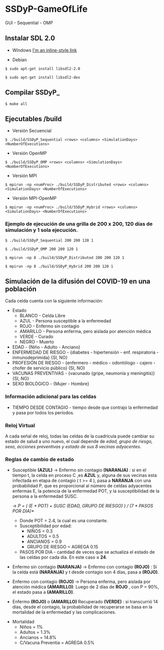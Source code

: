 # SSDyP-GameOfLife

GUI - Sequential - OMP

## Instalar SDL 2.0
   * Windows [I'm an inline-style link](https://www.libsdl.org/download-2.0.php)
   
   * Debian
    
    $ sudo apt-get install libsdl2-2.0
    
    $ sudo apt-get install libsdl2-dev

## Compilar SSDyP_
    $ make all
## Ejecutables /build
   * Versión Secuencial
   
    $ ./build/SSDyP_Sequential <rows> <columns> <SimulationDays> <NumberOfExecutions>
    
   * Versión OpenMP
   
    $ ./build/SSDyP_OMP <rows> <columns> <SimulationDays> <NumberOfExecutions>
    
   * Versión MPI     
    
    $ mpirun -np <numProc> ./build/SSDyP_Distributed <rows> <columns> <SimulationDays> <NumberOfExecutions>
   * Versión MPI-OpenMP
    
    $ mpirun -np <numProc> ./build/SSDyP_Hybrid <rows> <columns> <SimulationDays> <NumberOfExecutions>
    
### Ejemplo de ejecución de una grilla de 200 x 200, 120 días de simulación y 1 sola ejecución.
    $ ./build/SSDyP_Sequential 200 200 120 1
    
    $ ./build/SSDyP_OMP 200 200 120 1
    
    $ mpirun -np 8 ./build/SSDyP_Distributed 200 200 120 1
    
    $ mpirun -np 8 ./build/SSDyP_Hybrid 200 200 120 1

## Simulación de la difusión del COVID-19 en una población

Cada celda cuenta con la siguiente información:
* Estado
  * BLANCO - Celda Libre
  * AZUL - Persona susceptible a la enfermedad
  * ROJO - Enfermo sin contagio
  * AMARILLO - Persona enferma, pero aislada por atención médica
  * VERDE - Curado
  * NEGRO - Muerto
* EDAD - {Niño - Adulto - Anciano}
* ENFERMEDAD DE RIESGO - {diabetes - hipertensión - enf. respiratoria - inmunodeprimida} {SI, NO}
* PROFESIÓN DE RIESGO - {enfermero - médico - odontólogo - cajero - chofer de servicio público} {SI, NO}
* VACUNAS PREVENTIVAS - {vacunado (gripe, neumonía y meningitis)} {SI, NO}
* SEXO BIOLÓGICO - {Mujer - Hombre}

### Información adicional para las celdas
* TIEMPO DESDE CONTAGIO - tiempo desde que contrajo la enfermedad y pasa por todos los períodos.

### Reloj Virtual
 
 A cada señal de reloj, todas las celdas de la cuadrícula puede cambiar su estado de salud a uno nuevo, el cual depende de
 _edad, grupo de riesgo, sexo, acciones preventivas y estado de sus 8 vecinas adyacentes_.
 
### Reglas de cambio de estado
 
 * Susceptible __(AZUL)__ -> Enfermo sin contagio __(NARANJA)__ : si en el tiempo t, la celda en proceso C ,es __AZUL__ y,
 alguna de sus vecinas esta infectada en etapa de contagio ( t >= 4 ), pasa a __NARANJA__ con una probabilidad P, que es proporcional al número de celdas adyacentes enfermas E, la potencia de la enfermedad POT, y la susceptibilidad de la persona a la enfermedad SUSC.

   -> _P = ( (E * POT) + SUSC (EDAD, GRUPO DE RIESGO) ) / (7 * PASOS POR DIA)*_
   
   - Donde POT = 2.4, la cual es una constante.
   - Susceptibilidad por edad:
     - NIÑOS = 0.3
     - ADULTOS = 0.5
     - ANCIANOS = 0.9
     - GRUPO DE RIESGO = AGREGA 0.15
   - PASOS POR DIA - cantidad de veces que se actualiza el estado de las celdas por cada día. En este caso **= 24**.
 
 * Enfermo sin contagio __(NARANJA)__ -> Enfermo con contagio __(ROJO)__ : Si la celda está __(NARANJA)__ y t desde contagio son 4 días, pasa a __(ROJO)__.
 
 * Enfermo con contagio __(ROJO)__ -> Persona enferma, pero aislada por atención médica __(AMARILLO)__: Luego de 2 días de __ROJO__ , con P = 90%, el estado pasa a __(AMARILLO)__.
 
 * Enfermo __(ROJO)__ o __(AMARILLO)__  Recuperado __(VERDE)__ : si transcurrió 14 días, desde el contagio, la probabilidad de recuperarse se basa en la mortalidad de la enfermedad y las complicaciones. 
 - Mortalidad
   - Niños = 1%
   - Adultos = 1.3%
   - Ancianos = 14.8%
   - C/Vacuna Preventia = AGREGA 0.5%
   
 
 
 
 

